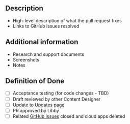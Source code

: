 <!--

Use the GitHub title line for your pull request, then delete these lines.

-->

## Description

* High-level description of what the pull request fixes
* Links to GitHub issues resolved

## Additional information

* Research and support documents
* Screenshots
* Notes

## Definition of Done

- [ ] Acceptance testing (for code changes - TBD)
- [ ] Draft reviewed by other Content Designer
- [ ] Update to [Updates page](http://content-style-guide.apps.staging.digital.gov.au/updates/)
- [ ] PR approved by Libby
- [ ] Related [GitHub issues](https://waffle.io/AusDTO/gov-au-content-guide) closed and cloud apps deleted
